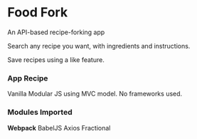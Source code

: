 # Food Fork
An API-based recipe-forking app

Search any recipe you want, with ingredients and instructions.

Save recipes using a like feature.


### App Recipe
Vanilla Modular JS using MVC model. No frameworks used.

### Modules Imported
**Webpack**
BabelJS
Axios
Fractional
